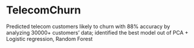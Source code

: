 # TelecomChurn

Predicted telecom customers likely to churn with 88% accuracy by analyzing 30000+ customers’ data; identified the best model out of PCA + Logistic regression, Random Forest
